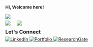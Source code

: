 <h3 style="margin-top: 0; margin-bottom: 5px;"><small>Hi, Welcome here!</small></h3>
<p style="margin-bottom: 5px;">
  <img src="https://readme-typing-svg.herokuapp.com?font=Fira+Code&size=14&pause=1000&color=00CFFF&center=false&vCenter=false&width=350&lines=Trying+to+learn+everyday;Computer+science+cooked+me" />
</p>

<!-- GitHub Stats Side by Side -->
<div style="display: flex; gap: 20px; flex-wrap: wrap;">
  <img src="https://github-readme-stats.vercel.app/api?username=ImamHasnat&show_icons=true&theme=radical&count_private=true" loading="lazy" />
  <!-- For long horizontal language list -->
  <img src="https://github-readme-stats.vercel.app/api/top-langs/?username=ImamHasnat&layout=compact&theme=radical&langs_count=10" style="display: flex; flex-wrap: nowrap;" loading="lazy" />
</div>

<h3 style="margin-top: 10px; margin-bottom: 5px;">Let's Connect</h3>

<p style="margin-top: 0; margin-bottom: 10px;">
  <a href="https://linkedin.com/in/yourprofile" target="_blank">
    <img src="https://img.shields.io/badge/LinkedIn-0077B5?style=for-the-badge&logo=linkedin&logoColor=white" alt="LinkedIn" class="dynamic-icon" />
  </a>
  <a href="https://imammam070.my.canva.site/1" target="_blank">
    <img src="https://img.shields.io/badge/Portfolio-FF5722?style=for-the-badge&logo=google-chrome&logoColor=white" alt="Portfolio" class="dynamic-icon" />
  </a>
  <a href="https://www.researchgate.net/profile/yourprofile" target="_blank">
    <img src="https://img.shields.io/badge/ResearchGate-00CC66?style=for-the-badge&logo=researchgate&logoColor=white" alt="ResearchGate" class="dynamic-icon" />
  </a>
</p>

<!-- CSS for Hover and Transition Effects -->
<style>
  .dynamic-icon {
    transition: transform 0.3s ease, box-shadow 0.3s ease, background-color 0.3s ease;
  }

  .dynamic-icon:hover {
    transform: scale(1.1); /* Slightly enlarges the icon */
    box-shadow: 0 4px 12px rgba(0, 0, 0, 0.1); /* Adds a shadow effect on hover */
    background-color: #e1e1e1; /* Light background color on hover */
  }

  /* Optional: Add hover effect for the links themselves */
  a:hover .dynamic-icon {
    transform: scale(1.1);
    box-shadow: 0 4px 12px rgba(0, 0, 0, 0.2);
    background-color: #f5f5f5;
  }
</style>
